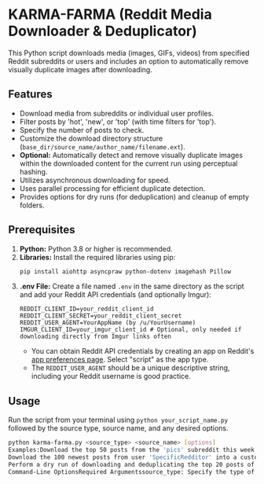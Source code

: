 # KARMA-FARMA (Reddit Media Downloader & Deduplicator)

This Python script downloads media (images, GIFs, videos) from specified Reddit subreddits or users and includes an option to automatically remove visually duplicate images after downloading.

## Features

- Download media from subreddits or individual user profiles.
- Filter posts by 'hot', 'new', or 'top' (with time filters for 'top').
- Specify the number of posts to check.
- Customize the download directory structure (`base_dir/source_name/author_name/filename.ext`).
- **Optional:** Automatically detect and remove visually duplicate images within the downloaded content for the current run using perceptual hashing.
- Utilizes asynchronous downloading for speed.
- Uses parallel processing for efficient duplicate detection.
- Provides options for dry runs (for deduplication) and cleanup of empty folders.

## Prerequisites

1.  **Python:** Python 3.8 or higher is recommended.
2.  **Libraries:** Install the required libraries using pip:
    ```bash
    pip install aiohttp asyncpraw python-dotenv imagehash Pillow
    ```
3.  **.env File:** Create a file named `.env` in the same directory as the script and add your Reddit API credentials (and optionally Imgur):
    ```dotenv
    REDDIT_CLIENT_ID=your_reddit_client_id
    REDDIT_CLIENT_SECRET=your_reddit_client_secret
    REDDIT_USER_AGENT=YourAppName (by /u/YourUsername)
    IMGUR_CLIENT_ID=your_imgur_client_id # Optional, only needed if downloading directly from Imgur links often
    ```
    - You can obtain Reddit API credentials by creating an app on Reddit's [app preferences page](https://www.reddit.com/prefs/apps). Select "script" as the app type.
    - The `REDDIT_USER_AGENT` should be a unique descriptive string, including your Reddit username is good practice.

## Usage

Run the script from your terminal using `python your_script_name.py` followed by the source type, source name, and any desired options.

```bash
python karma-farma.py <source_type> <source_name> [options]
Examples:Download the top 50 posts from the 'pics' subreddit this week and remove duplicates:python karma-farma.py subreddit pics -s top -t week -l 50 --deduplicate
Download the 100 newest posts from user 'SpecificRedditor' into a custom directory, without cleaning empty folders afterwards:python karma-farma.py user SpecificRedditor -s new -l 100 -d ./my_reddit_saves --no-cleanup
Perform a dry run of downloading and deduplicating the top 20 posts of all time from 'funny':python karma-farma.py subreddit funny -s top -t all -l 20 --deduplicate --dedup-dry-run
Command-Line OptionsRequired Argumentssource_type: Specify the type of source.Choices: subreddit, usersource_name: The name of the subreddit (e.g., pics) or the Reddit username (e.g., SpecificRedditor).Downloader Options-s, --sort: Sort order for fetching posts.Choices: hot, new, topDefault: hot-t, --time: Time filter when using --sort top. Ignored otherwise.Choices: all, year, month, week, day, hourDefault: all-l, --limit: Maximum number of posts to fetch and check for media.Type: integerDefault: 25-d, --dir: Base directory where downloaded media will be saved. Subdirectories for the source name and author will be created inside this directory.Type: stringDefault: reddit_downloadsDeduplication Options--deduplicate: Enable visual duplicate removal using perceptual hashing after downloads are complete. This operates only on the files downloaded in the current run for the specified source.Type: flag (presence enables it)--dedup-hash-size: The sensitivity of the perceptual hash for deduplication. Smaller values are faster but less sensitive; larger values are more sensitive but slower. Powers of 2 (like 8, 16) are common.Type: integerDefault: 8--dedup-dry-run: If --deduplicate is enabled, this flag prevents actual file deletion. Instead, it logs the duplicate files that would have been removed. Useful for testing.Type: flag (presence enables it)General Options--max-concurrent: Maximum number of concurrent operations. This limits both simultaneous downloads and parallel workers used for hashing during deduplication. Adjust based on your network and CPU capabilities.Type: integerDefault: 10--no-cleanup: Disable the automatic deletion of empty folders within the target download directory after the script finishes (including after deduplication).Type: flag (presence enables it)-h, --help: Show the help message listing
```

